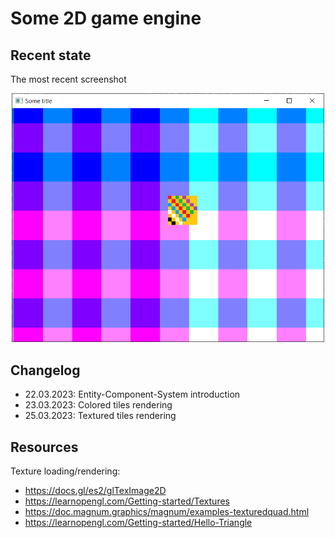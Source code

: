 # Some 2D game engine


## Recent state
The most recent screenshot

<p align="center">
    <img src="img/textures_and_colors.PNG" width="500" alt="Recent state">
</p>

## Changelog

- 22.03.2023: Entity-Component-System introduction
- 23.03.2023: Colored tiles rendering
- 25.03.2023: Textured tiles rendering

## Resources

Texture loading/rendering:
- https://docs.gl/es2/glTexImage2D
- https://learnopengl.com/Getting-started/Textures
- https://doc.magnum.graphics/magnum/examples-texturedquad.html
- https://learnopengl.com/Getting-started/Hello-Triangle